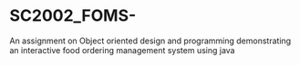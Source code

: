 # SC2002_FOMS-
An assignment on Object oriented design and programming demonstrating an interactive food ordering management system using java 

